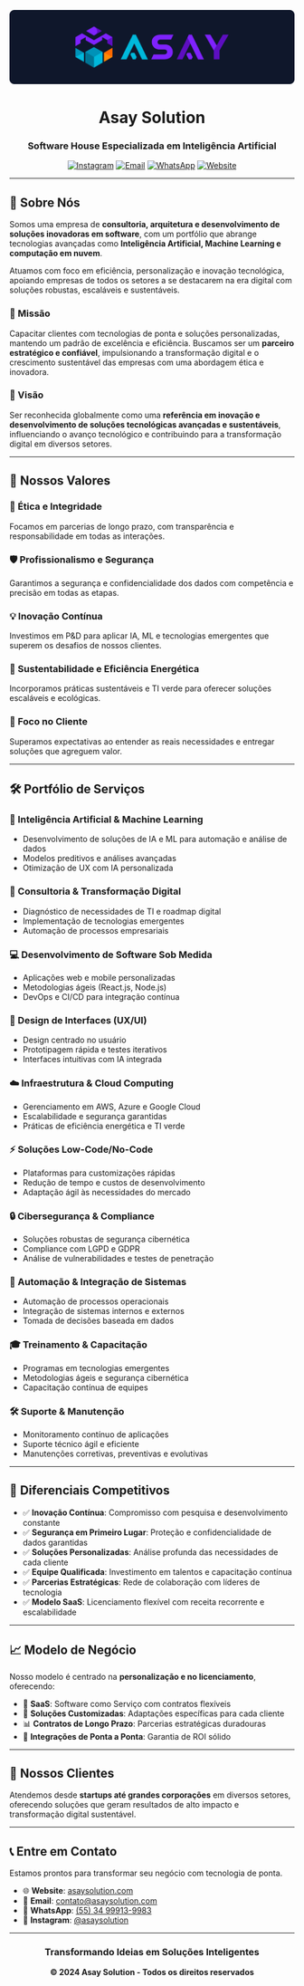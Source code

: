 <div align="center">

![Asay Solution Banner](assets/banner.png)

# Asay Solution

### Software House Especializada em Inteligência Artificial

[![Instagram](https://img.shields.io/badge/-Instagram-E4405F?style=for-the-badge&logo=instagram&logoColor=white)](https://www.instagram.com/edilsonfjdev/)
[![Email](https://img.shields.io/badge/-Email-0078D4?style=for-the-badge&logo=microsoft-outlook&logoColor=white)](mailto:contato@asaysolution.com)
[![WhatsApp](https://img.shields.io/badge/-WhatsApp-25D366?style=for-the-badge&logo=whatsapp&logoColor=white)](https://wa.me/5534999139983)
[![Website](https://img.shields.io/badge/-Website-000000?style=for-the-badge&logo=google-chrome&logoColor=white)](https://asaysolution.com)

</div>

---

## 🚀 Sobre Nós

Somos uma empresa de **consultoria, arquitetura e desenvolvimento de soluções inovadoras em software**, com um portfólio que abrange tecnologias avançadas como **Inteligência Artificial, Machine Learning e computação em nuvem**.

Atuamos com foco em eficiência, personalização e inovação tecnológica, apoiando empresas de todos os setores a se destacarem na era digital com soluções robustas, escaláveis e sustentáveis.

### 🎯 Missão

Capacitar clientes com tecnologias de ponta e soluções personalizadas, mantendo um padrão de excelência e eficiência. Buscamos ser um **parceiro estratégico e confiável**, impulsionando a transformação digital e o crescimento sustentável das empresas com uma abordagem ética e inovadora.

### 🌟 Visão

Ser reconhecida globalmente como uma **referência em inovação e desenvolvimento de soluções tecnológicas avançadas e sustentáveis**, influenciando o avanço tecnológico e contribuindo para a transformação digital em diversos setores.

---

## 💎 Nossos Valores

### 🤝 Ética e Integridade
Focamos em parcerias de longo prazo, com transparência e responsabilidade em todas as interações.

### 🛡️ Profissionalismo e Segurança
Garantimos a segurança e confidencialidade dos dados com competência e precisão em todas as etapas.

### 💡 Inovação Contínua
Investimos em P&D para aplicar IA, ML e tecnologias emergentes que superem os desafios de nossos clientes.

### 🌱 Sustentabilidade e Eficiência Energética
Incorporamos práticas sustentáveis e TI verde para oferecer soluções escaláveis e ecológicas.

### 🎯 Foco no Cliente
Superamos expectativas ao entender as reais necessidades e entregar soluções que agreguem valor.

---

## 🛠️ Portfólio de Serviços

### 🤖 Inteligência Artificial & Machine Learning

- Desenvolvimento de soluções de IA e ML para automação e análise de dados
- Modelos preditivos e análises avançadas
- Otimização de UX com IA personalizada

### 💼 Consultoria & Transformação Digital

- Diagnóstico de necessidades de TI e roadmap digital
- Implementação de tecnologias emergentes
- Automação de processos empresariais

### 💻 Desenvolvimento de Software Sob Medida

- Aplicações web e mobile personalizadas
- Metodologias ágeis (React.js, Node.js)
- DevOps e CI/CD para integração contínua

### 🎨 Design de Interfaces (UX/UI)

- Design centrado no usuário
- Prototipagem rápida e testes iterativos
- Interfaces intuitivas com IA integrada

### ☁️ Infraestrutura & Cloud Computing

- Gerenciamento em AWS, Azure e Google Cloud
- Escalabilidade e segurança garantidas
- Práticas de eficiência energética e TI verde

### ⚡ Soluções Low-Code/No-Code

- Plataformas para customizações rápidas
- Redução de tempo e custos de desenvolvimento
- Adaptação ágil às necessidades do mercado

### 🔒 Cibersegurança & Compliance

- Soluções robustas de segurança cibernética
- Compliance com LGPD e GDPR
- Análise de vulnerabilidades e testes de penetração

### 🔄 Automação & Integração de Sistemas

- Automação de processos operacionais
- Integração de sistemas internos e externos
- Tomada de decisões baseada em dados

### 🎓 Treinamento & Capacitação

- Programas em tecnologias emergentes
- Metodologias ágeis e segurança cibernética
- Capacitação contínua de equipes

### 🛠️ Suporte & Manutenção

- Monitoramento contínuo de aplicações
- Suporte técnico ágil e eficiente
- Manutenções corretivas, preventivas e evolutivas

---

## 🎯 Diferenciais Competitivos

- ✅ **Inovação Contínua**: Compromisso com pesquisa e desenvolvimento constante
- ✅ **Segurança em Primeiro Lugar**: Proteção e confidencialidade de dados garantidas
- ✅ **Soluções Personalizadas**: Análise profunda das necessidades de cada cliente
- ✅ **Equipe Qualificada**: Investimento em talentos e capacitação contínua
- ✅ **Parcerias Estratégicas**: Rede de colaboração com líderes de tecnologia
- ✅ **Modelo SaaS**: Licenciamento flexível com receita recorrente e escalabilidade

---

## 📈 Modelo de Negócio

Nosso modelo é centrado na **personalização e no licenciamento**, oferecendo:

- 🔄 **SaaS**: Software como Serviço com contratos flexíveis
- 🎯 **Soluções Customizadas**: Adaptações específicas para cada cliente
- 📊 **Contratos de Longo Prazo**: Parcerias estratégicas duradouras
- 🔗 **Integrações de Ponta a Ponta**: Garantia de ROI sólido

---

## 🤝 Nossos Clientes

Atendemos desde **startups até grandes corporações** em diversos setores, oferecendo soluções que geram resultados de alto impacto e transformação digital sustentável.

---

## 📞 Entre em Contato

Estamos prontos para transformar seu negócio com tecnologia de ponta.

- 🌐 **Website**: [asaysolution.com](https://asaysolution.com)
- 📧 **Email**: [contato@asaysolution.com](mailto:contato@asaysolution.com)
- 💬 **WhatsApp**: [(55) 34 99913-9983](https://wa.me/5534999139983)
- 📱 **Instagram**: [@asaysolution](https://www.instagram.com/asaysolution/)

---

<div align="center">

### Transformando Ideias em Soluções Inteligentes

**© 2024 Asay Solution - Todos os direitos reservados**

</div>
